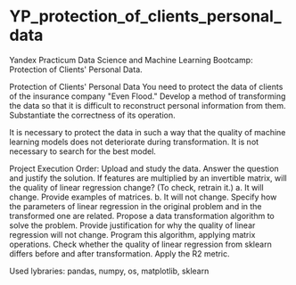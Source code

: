 # YP_protection_of_clients_personal_data
Yandex Practicum Data Science and Machine Learning Bootcamp: Protection of Clients' Personal Data.

Protection of Clients' Personal Data
You need to protect the data of clients of the insurance company "Even Flood." Develop a method of transforming the data so that it is difficult to reconstruct personal information from them. Substantiate the correctness of its operation.

It is necessary to protect the data in such a way that the quality of machine learning models does not deteriorate during transformation. It is not necessary to search for the best model.

Project Execution Order:
Upload and study the data.
Answer the question and justify the solution.
If features are multiplied by an invertible matrix, will the quality of linear regression change? (To check, retrain it.)
a. It will change. Provide examples of matrices.
b. It will not change. Specify how the parameters of linear regression in the original problem and in the transformed one are related.
Propose a data transformation algorithm to solve the problem. Provide justification for why the quality of linear regression will not change.
Program this algorithm, applying matrix operations. Check whether the quality of linear regression from sklearn differs before and after transformation. Apply the R2 metric.

Used lybraries:
pandas, numpy, os, matplotlib, sklearn
